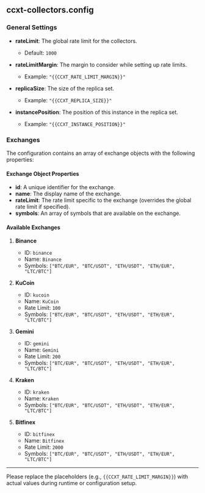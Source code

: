 ## ccxt-collectors.config

### General Settings

- **rateLimit**: The global rate limit for the collectors.
  - Default: `1000`

- **rateLimitMargin**: The margin to consider while setting up rate limits.
  - Example: `"{{CCXT_RATE_LIMIT_MARGIN}}"`

- **replicaSize**: The size of the replica set.
  - Example: `"{{CCXT_REPLICA_SIZE}}"`

- **instancePosition**: The position of this instance in the replica set.
  - Example: `"{{CCXT_INSTANCE_POSITION}}"`

### Exchanges

The configuration contains an array of exchange objects with the following properties:

#### Exchange Object Properties

- **id**: A unique identifier for the exchange.
- **name**: The display name of the exchange.
- **rateLimit**: The rate limit specific to the exchange (overrides the global rate limit if specified).
- **symbols**: An array of symbols that are available on the exchange.

#### Available Exchanges

1. **Binance**
   - ID: `binance`
   - Name: `Binance`
   - Symbols: `["BTC/EUR", "BTC/USDT", "ETH/USDT", "ETH/EUR", "LTC/BTC"]`

2. **KuCoin**
   - ID: `kucoin`
   - Name: `KuCoin`
   - Rate Limit: `100`
   - Symbols: `["BTC/EUR", "BTC/USDT", "ETH/USDT", "ETH/EUR", "LTC/BTC"]`

3. **Gemini**
   - ID: `gemini`
   - Name: `Gemini`
   - Rate Limit: `200`
   - Symbols: `["BTC/EUR", "BTC/USDT", "ETH/USDT", "ETH/EUR", "LTC/BTC"]`

4. **Kraken**
   - ID: `kraken`
   - Name: `Kraken`
   - Symbols: `["BTC/EUR", "BTC/USDT", "ETH/USDT", "ETH/EUR", "LTC/BTC"]`

5. **Bitfinex**
   - ID: `bitfinex`
   - Name: `Bitfinex`
   - Rate Limit: `2000`
   - Symbols: `["BTC/EUR", "BTC/USDT", "ETH/USDT", "ETH/EUR", "LTC/BTC"]`

---

Please replace the placeholders (e.g., `{{CCXT_RATE_LIMIT_MARGIN}}`) with actual values during runtime or configuration setup.
